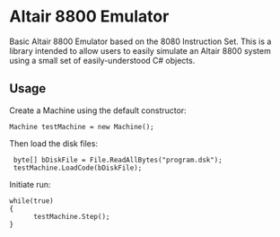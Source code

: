 # Altair 8800 Emulator

Basic Altair 8800 Emulator based on the 8080 Instruction Set.  This is a 
library intended to allow users to easily simulate an Altair 8800 system using
a small set of easily-understood C# objects.

## Usage

Create a Machine using the default constructor:

``` 
Machine testMachine = new Machine(); 
```

Then load the disk files:

``` 
 byte[] bDiskFile = File.ReadAllBytes("program.dsk");
 testMachine.LoadCode(bDiskFile);
```

Initiate run:

``` 
while(true)
{
      testMachine.Step();
}
```

